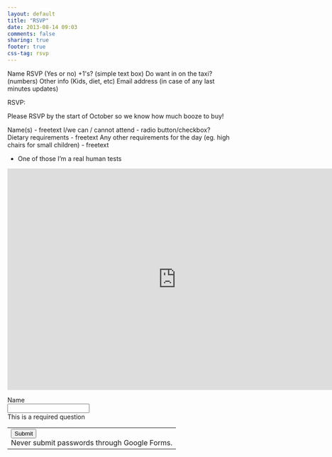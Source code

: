 ```yaml
---
layout: default
title: "RSVP"
date: 2013-08-14 09:03
comments: false
sharing: true
footer: true
css-tag: rsvp
---
```


<!-- 

There are no hard and fast rules for the content yet so feel free to reorder/request content as you see fit - Just add a comment and I'll pick it up in a few days. Email me if you want another page to play with.

P.S. The following is done from memory so I may have missed something.

-->

<!-- Form fields -->
Name
RSVP (Yes or no)
+1's? (simple text box) <!-- Do you want the names of +1's? -->
Do want in on the taxi? (numbers)
Other info (Kids, diet, etc)
Email address (in case of any last minutes updates)

RSVP:

Please RSVP by the start of October so we know how much booze to buy!

Name(s) - freetext
I/we can / cannot attend - radio button/checkbox?
Dietary requirements - freetext
Any other requirements for the day (eg. high chairs for small children) - freetext
+ One of those I’m a real human tests

<iframe src="https://docs.google.com/forms/d/1Pir_a9O4EJ11T6i7FBvUe5fjyQA7g3xya3KP6_tYqY4/viewform?embedded=true" width="760" height="500" frameborder="0" marginheight="0" marginwidth="0">Loading...</iframe>

<form action="https://docs.google.com/forms/d/1Pir_a9O4EJ11T6i7FBvUe5fjyQA7g3xya3KP6_tYqY4/formResponse?embedded=true" method="POST" id="ss-form" target="_self" onsubmit=""><ol style="padding-left: 0">
<div class="ss-form-question errorbox-good">
<div dir="ltr" class="ss-item  ss-text"><div class="ss-form-entry"><label class="ss-q-item-label" for="entry_59202380"><div class="ss-q-title">Name
</div>
<div class="ss-q-help ss-secondary-text" dir="ltr"></div></label>
<input type="text" name="entry.59202380" value="" class="ss-q-short" id="entry_59202380" dir="auto" title="">
<div class="error-message"></div>
<div class="required-message">This is a required question</div>

</div></div></div>
<input type="hidden" name="draftResponse" value="[]
">
<input type="hidden" name="pageHistory" value="0">


<div class="ss-item ss-navigate"><table id="navigation-table"><tbody><tr><td class="ss-form-entry goog-inline-block" id="navigation-buttons" dir="ltr">
<input type="submit" name="submit" value="Submit" id="ss-submit">
<div class="ss-secondary-text">Never submit passwords through Google Forms.</div></td>
</tr></tbody></table></div></ol></form>
